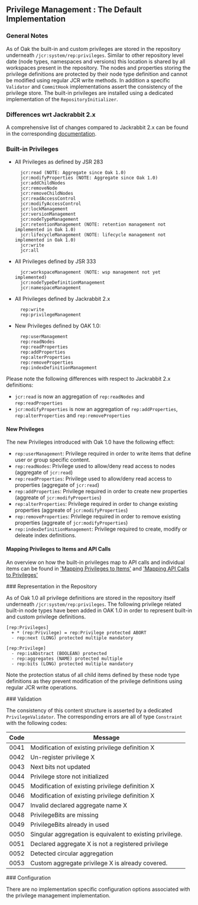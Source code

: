 <!--
   Licensed to the Apache Software Foundation (ASF) under one or more
   contributor license agreements.  See the NOTICE file distributed with
   this work for additional information regarding copyright ownership.
   The ASF licenses this file to You under the Apache License, Version 2.0
   (the "License"); you may not use this file except in compliance with
   the License.  You may obtain a copy of the License at

       http://www.apache.org/licenses/LICENSE-2.0

   Unless required by applicable law or agreed to in writing, software
   distributed under the License is distributed on an "AS IS" BASIS,
   WITHOUT WARRANTIES OR CONDITIONS OF ANY KIND, either express or implied.
   See the License for the specific language governing permissions and
   limitations under the License.
-->

Privilege Management : The Default Implementation
--------------------------------------------------------------------------------

### General Notes
As of Oak the built-in and custom privileges are stored in the repository
underneath `/jcr:system/rep:privileges`. Similar to other repository level date
(node types, namespaces and versions) this location is shared by all workspaces
present in the repository. The nodes and properties storing the privilege
definitions are protected by their node type definition and cannot be modified
using regular JCR write methods. In addition a specific `Validator` and `CommitHook`
implementations assert the consistency of the privilege store. The built-in
privileges are installed using a dedicated implementation of the `RepositoryInitializer`.

### Differences wrt Jackrabbit 2.x
A comprehensive list of changes compared to Jackrabbit 2.x can be found in the
corresponding [documentation](differences.html).

### Built-in Privileges

- All Privileges as defined by JSR 283

        jcr:read (NOTE: Aggregate since Oak 1.0)
        jcr:modifyProperties (NOTE: Aggregate since Oak 1.0)
        jcr:addChildNodes
        jcr:removeNode
        jcr:removeChildNodes
        jcr:readAccessControl
        jcr:modifyAccessControl
        jcr:lockManagement
        jcr:versionManagement
        jcr:nodeTypeManagement
        jcr:retentionManagement (NOTE: retention management not implemented in Oak 1.0)
        jcr:lifecycleManagement (NOTE: lifecycle management not implemented in Oak 1.0)
        jcr:write
        jcr:all

- All Privileges defined by JSR 333

        jcr:workspaceManagement (NOTE: wsp management not yet implemented)
        jcr:nodeTypeDefinitionManagement
        jcr:namespaceManagement

- All Privileges defined by Jackrabbit 2.x

        rep:write
        rep:privilegeManagement

- New Privileges defined by OAK 1.0:

        rep:userManagement
        rep:readNodes
        rep:readProperties
        rep:addProperties
        rep:alterProperties
        rep:removeProperties
        rep:indexDefinitionManagement

Please note the following differences with respect to Jackrabbit 2.x definitions:

- `jcr:read` is now an aggregation of `rep:readNodes` and `rep:readProperties`
- `jcr:modifyProperties` is now an aggregation of `rep:addProperties`, `rep:alterProperties` and `rep:removeProperties`

#### New Privileges

The new Privileges introduced with Oak 1.0 have the following effect:

- `rep:userManagement`: Privilege required in order to write items that define user or group specific content.
- `rep:readNodes`: Privilege used to allow/deny read access to nodes (aggregate of `jcr:read`)
- `rep:readProperties`: Privilege used to allow/deny read access to properties (aggregate of `jcr:read`)
- `rep:addProperties`: Privilege required in order to create new properties (aggreate of `jcr:modifyProperties`)
- `rep:alterProperties`: Privilege required in order to change existing properties (aggreate of `jcr:modifyProperties`)
- `rep:removeProperties`: Privilege required in order to remove existing properties (aggreate of `jcr:modifyProperties`)
- `rep:indexDefinitionManagement`: Privilege required to create, modify or deleate index definitions.

#### Mapping Privileges to Items and API Calls
An overview on how the built-in privileges map to API calls and individual items
can be found in ['Mapping Privileges to Items'](mappingtoitems.html)
and ['Mapping API Calls to Privileges'](mappingtoprivileges.html)

<a name="representation"/>
### Representation in the Repository

As of Oak 1.0 all privilege definitions are stored in the repository itself
underneath `/jcr:system/rep:privileges`. The following privilege related built-in
node types have been added in OAK 1.0 in order to represent built-in and custom
privilege definitions.

    [rep:Privileges]
      + * (rep:Privilege) = rep:Privilege protected ABORT
      - rep:next (LONG) protected multiple mandatory

    [rep:Privilege]
      - rep:isAbstract (BOOLEAN) protected
      - rep:aggregates (NAME) protected multiple
      - rep:bits (LONG) protected multiple mandatory

Note the protection status of all child items defined by these node type definitions
as they prevent modification of the privilege definitions using regular JCR
write operations.

<a name="validation"/>
### Validation

The consistency of this content structure is asserted by a dedicated `PrivilegeValidator`.
The corresponding errors are all of type `Constraint` with the following codes:

| Code              | Message                                                  |
|-------------------|----------------------------------------------------------|
| 0041              | Modification of existing privilege definition X          |
| 0042              | Un-register privilege X                                  |
| 0043              | Next bits not updated                                    |
| 0044              | Privilege store not initialized                          |
| 0045              | Modification of existing privilege definition X          |
| 0046              | Modification of existing privilege definition X          |
| 0047              | Invalid declared aggregate name X                        |
| 0048              | PrivilegeBits are missing                                |
| 0049              | PrivilegeBits already in used                            |
| 0050              | Singular aggregation is equivalent to existing privilege.|
| 0051              | Declared aggregate X is not a registered privilege       |
| 0052              | Detected circular aggregation                            |
| 0053              | Custom aggregate privilege X is already covered.         |

<a name="configuration"/>
### Configuration

There are no implementation specific configuration options associated with the 
privilege management implementation.